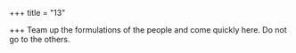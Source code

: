 +++
title = "13"

+++
Team up the formulations of the people and come quickly here.
Do not go to the others.